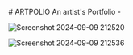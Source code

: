 #   A R T P O L I O 
An artist's Portfolio - 

 ![Screenshot 2024-09-09 212520](https://github.com/user-attachments/assets/413d58a7-3eae-4f4f-8d6c-ed1e0bcdb7b4)




![Screenshot 2024-09-09 212536](https://github.com/user-attachments/assets/77629093-fc64-4f25-80bb-f7067f3038b1)
